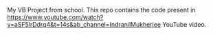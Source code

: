 My VB Project from school. This repo contains the code present in https://www.youtube.com/watch?v=aSF5lrDdrq4&t=14s&ab_channel=IndranilMukherjee YouTube video. 
